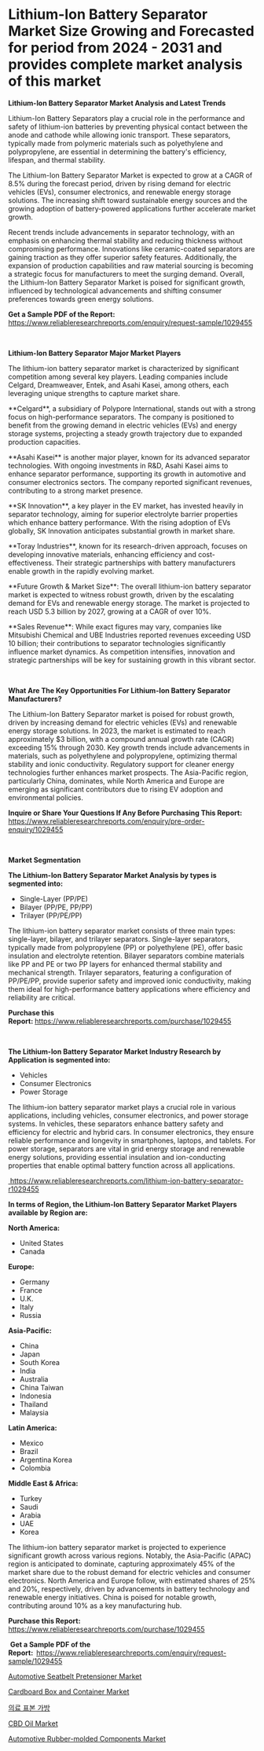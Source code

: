 <p><h1>Lithium-Ion Battery Separator Market Size Growing and Forecasted for period from 2024 - 2031 and provides complete market analysis of this market</h1></p><p><strong>Lithium-Ion Battery Separator Market Analysis and Latest Trends</strong></p>
<p><p>Lithium-Ion Battery Separators play a crucial role in the performance and safety of lithium-ion batteries by preventing physical contact between the anode and cathode while allowing ionic transport. These separators, typically made from polymeric materials such as polyethylene and polypropylene, are essential in determining the battery's efficiency, lifespan, and thermal stability.</p><p>The Lithium-Ion Battery Separator Market is expected to grow at a CAGR of 8.5% during the forecast period, driven by rising demand for electric vehicles (EVs), consumer electronics, and renewable energy storage solutions. The increasing shift toward sustainable energy sources and the growing adoption of battery-powered applications further accelerate market growth. </p><p>Recent trends include advancements in separator technology, with an emphasis on enhancing thermal stability and reducing thickness without compromising performance. Innovations like ceramic-coated separators are gaining traction as they offer superior safety features. Additionally, the expansion of production capabilities and raw material sourcing is becoming a strategic focus for manufacturers to meet the surging demand. Overall, the Lithium-Ion Battery Separator Market is poised for significant growth, influenced by technological advancements and shifting consumer preferences towards green energy solutions.</p></p>
<p><strong>Get a Sample PDF of the Report:&nbsp;</strong> <a href="https://www.reliableresearchreports.com/enquiry/request-sample/1029455">https://www.reliableresearchreports.com/enquiry/request-sample/1029455</a></p>
<p>&nbsp;</p>
<p><strong>Lithium-Ion Battery Separator Major Market Players</strong></p>
<p><p>The lithium-ion battery separator market is characterized by significant competition among several key players. Leading companies include Celgard, Dreamweaver, Entek, and Asahi Kasei, among others, each leveraging unique strengths to capture market share.</p><p>**Celgard**, a subsidiary of Polypore International, stands out with a strong focus on high-performance separators. The company is positioned to benefit from the growing demand in electric vehicles (EVs) and energy storage systems, projecting a steady growth trajectory due to expanded production capacities.</p><p>**Asahi Kasei** is another major player, known for its advanced separator technologies. With ongoing investments in R&D, Asahi Kasei aims to enhance separator performance, supporting its growth in automotive and consumer electronics sectors. The company reported significant revenues, contributing to a strong market presence.</p><p>**SK Innovation**, a key player in the EV market, has invested heavily in separator technology, aiming for superior electrolyte barrier properties which enhance battery performance. With the rising adoption of EVs globally, SK Innovation anticipates substantial growth in market share.</p><p>**Toray Industries**, known for its research-driven approach, focuses on developing innovative materials, enhancing efficiency and cost-effectiveness. Their strategic partnerships with battery manufacturers enable growth in the rapidly evolving market.</p><p>**Future Growth & Market Size**: The overall lithium-ion battery separator market is expected to witness robust growth, driven by the escalating demand for EVs and renewable energy storage. The market is projected to reach USD 5.3 billion by 2027, growing at a CAGR of over 10%.</p><p>**Sales Revenue**: While exact figures may vary, companies like Mitsubishi Chemical and UBE Industries reported revenues exceeding USD 10 billion; their contributions to separator technologies significantly influence market dynamics. As competition intensifies, innovation and strategic partnerships will be key for sustaining growth in this vibrant sector.</p></p>
<p>&nbsp;</p>
<p><strong>What Are The Key Opportunities For Lithium-Ion Battery Separator Manufacturers?</strong></p>
<p><p>The Lithium-Ion Battery Separator market is poised for robust growth, driven by increasing demand for electric vehicles (EVs) and renewable energy storage solutions. In 2023, the market is estimated to reach approximately $3 billion, with a compound annual growth rate (CAGR) exceeding 15% through 2030. Key growth trends include advancements in materials, such as polyethylene and polypropylene, optimizing thermal stability and ionic conductivity. Regulatory support for cleaner energy technologies further enhances market prospects. The Asia-Pacific region, particularly China, dominates, while North America and Europe are emerging as significant contributors due to rising EV adoption and environmental policies.</p></p>
<p><strong>Inquire or Share Your Questions If Any Before Purchasing This Report:</strong> <a href="https://www.reliableresearchreports.com/enquiry/pre-order-enquiry/1029455">https://www.reliableresearchreports.com/enquiry/pre-order-enquiry/1029455</a></p>
<p>&nbsp;</p>
<p><strong>Market Segmentation</strong></p>
<p><strong>The Lithium-Ion Battery Separator Market Analysis by types is segmented into:</strong></p>
<p><ul><li>Single-Layer (PP/PE)</li><li>Bilayer (PP/PE, PP/PP)</li><li>Trilayer (PP/PE/PP)</li></ul></p>
<p><p>The lithium-ion battery separator market consists of three main types: single-layer, bilayer, and trilayer separators. Single-layer separators, typically made from polypropylene (PP) or polyethylene (PE), offer basic insulation and electrolyte retention. Bilayer separators combine materials like PP and PE or two PP layers for enhanced thermal stability and mechanical strength. Trilayer separators, featuring a configuration of PP/PE/PP, provide superior safety and improved ionic conductivity, making them ideal for high-performance battery applications where efficiency and reliability are critical.</p></p>
<p><strong>Purchase this Report:&nbsp;</strong><a href="https://www.reliableresearchreports.com/purchase/1029455">https://www.reliableresearchreports.com/purchase/1029455</a></p>
<p>&nbsp;</p>
<p><strong>The Lithium-Ion Battery Separator Market Industry Research by Application is segmented into:</strong></p>
<p><ul><li>Vehicles</li><li>Consumer Electronics</li><li>Power Storage</li></ul></p>
<p><p>The lithium-ion battery separator market plays a crucial role in various applications, including vehicles, consumer electronics, and power storage systems. In vehicles, these separators enhance battery safety and efficiency for electric and hybrid cars. In consumer electronics, they ensure reliable performance and longevity in smartphones, laptops, and tablets. For power storage, separators are vital in grid energy storage and renewable energy solutions, providing essential insulation and ion-conducting properties that enable optimal battery function across all applications.</p></p>
<p><a href="https://www.reliableresearchreports.com/lithium-ion-battery-separator-r1029455">&nbsp;https://www.reliableresearchreports.com/lithium-ion-battery-separator-r1029455</a></p>
<p><strong>In terms of Region, the Lithium-Ion Battery Separator Market Players available by Region are:</strong></p>
<p>
    <p> <strong> North America: </strong>
        <ul>
            <li>United States</li>
            <li>Canada</li>
        </ul>
        </p> 
    <p> <strong> Europe: </strong>
        <ul>
            <li>Germany</li>
            <li>France</li>
            <li>U.K.</li>
            <li>Italy</li>
            <li>Russia</li>
        </ul>
        </p> 
    <p> <strong> Asia-Pacific: </strong>
        <ul>
            <li>China</li>
            <li>Japan</li>
            <li>South Korea</li>
            <li>India</li>
            <li>Australia</li>
            <li>China Taiwan</li>
            <li>Indonesia</li>
            <li>Thailand</li>
            <li>Malaysia</li>
        </ul>
        </p> 
    <p> <strong> Latin America: </strong>
        <ul>
            <li>Mexico</li>
            <li>Brazil</li>
            <li>Argentina Korea</li>
            <li>Colombia</li>
        </ul>
        </p> 
    <p> <strong> Middle East & Africa: </strong>
        <ul>
            <li>Turkey</li>
            <li>Saudi</li>
            <li>Arabia</li>
            <li>UAE</li>
            <li>Korea</li>
        </ul>
    </p>
    </p>
<p><p>The lithium-ion battery separator market is projected to experience significant growth across various regions. Notably, the Asia-Pacific (APAC) region is anticipated to dominate, capturing approximately 45% of the market share due to the robust demand for electric vehicles and consumer electronics. North America and Europe follow, with estimated shares of 25% and 20%, respectively, driven by advancements in battery technology and renewable energy initiatives. China is poised for notable growth, contributing around 10% as a key manufacturing hub.</p></p>
<p><strong>Purchase this Report: </strong><a href="https://www.reliableresearchreports.com/purchase/1029455">https://www.reliableresearchreports.com/purchase/1029455</a></p>
<p>&nbsp;<strong>Get a Sample PDF of the Report:&nbsp;&nbsp;</strong><a href="https://www.reliableresearchreports.com/enquiry/request-sample/1029455">https://www.reliableresearchreports.com/enquiry/request-sample/1029455</a></p>
<p><strong></strong></p>
<p><p><a href="https://issuu.com/reportprime-2/docs/automotive-seatbelt-pretensioner-ma_c48a2ad732eb83">Automotive Seatbelt Pretensioner Market</a></p><p><a href="https://medium.com/@sofie-mulder/cardboard-box-and-container-market-research-report-exploring-market-size-and-revenue-analysis-for-3f6084117c9f">Cardboard Box and Container Market</a></p><p><a href="https://medium.com/@carlosdytouglas8907667/%EC%9D%98%EB%A3%8C-%EC%83%98%ED%94%8C-%EB%B0%B1-%EC%8B%9C%EC%9E%A5-%EC%A0%84%EB%A7%9D-%EB%B0%8F-%EC%8B%9C%EC%9E%A5-%EC%A0%90%EC%9C%A0%EC%9C%A8-%EB%B6%84%EC%84%9D-%EC%84%B1%EC%9E%A5-%EC%B6%94%EC%84%B8-%EB%B0%8F-%EC%8B%9C%EC%9E%A5-%EC%98%88%EC%B8%A1-2024-2031-4bf4e0b351b4">의료 표본 가방</a></p><p><a href="https://github.com/PeterParrish5/Market-Research-Report-List-6/blob/main/cbd-oil-market.md">CBD Oil Market</a></p><p><a href="https://issuu.com/reportprime-2/docs/automotive-rubber-molded-components_c6acd57d4593a9">Automotive Rubber-molded Components Market</a></p></p>